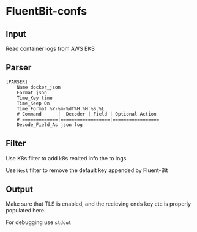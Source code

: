 # FluentBit-confs

## Input

Read container logs from AWS EKS 

## Parser
```
[PARSER]
    Name docker_json
    Format json
    Time_Key time
    Time_Keep On
    Time_Format %Y-%m-%dT%H:%M:%S.%L
    # Command      |  Decoder | Field | Optional Action
    # =============|==================|=================
    Decode_Field_As json log
```
 ## Filter
 
Use K8s filter to add k8s realted info the to logs.

Use `Nest` filter to remove the default key appended by Fluent-Bit

## Output

Make sure that TLS is enabled, and the recieving ends key etc is properly populated here.

For debugging use `stdout`
